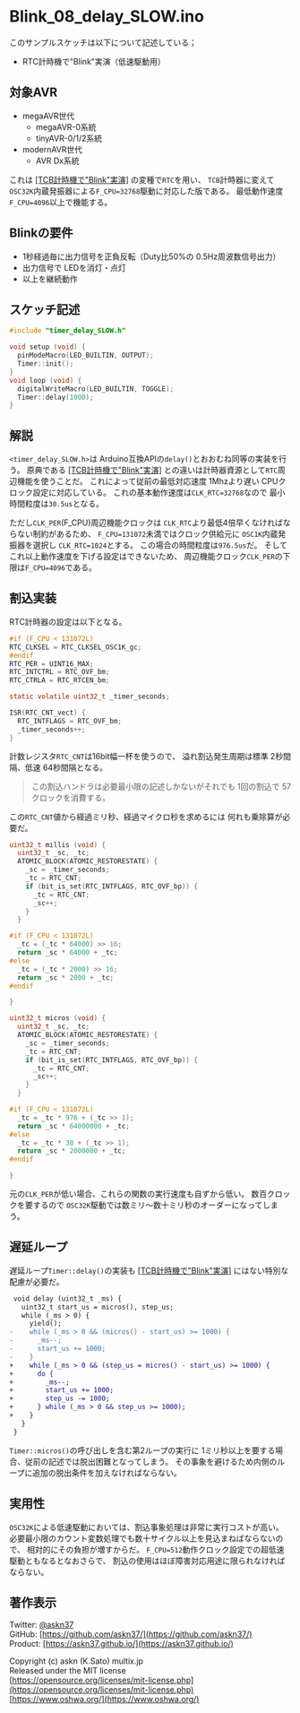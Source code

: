 # Blink_08_delay_SLOW.ino

このサンプルスケッチは以下について記述している；

- RTC計時機で"Blink"実演（低速駆動用）

## 対象AVR

- megaAVR世代
  - megaAVR-0系統
  - tinyAVR-0/1/2系統
- modernAVR世代
  - AVR Dx系統

これは
[[TCB計時機で"Blink"実演]](https://github.com/askn37/MacroMicroAPI_lib/tree/main/examples/Blink%20variations/Blink_02_delay)
の変種で`RTC`を用い、
`TCB`計時器に変えて
`OSC32K`内蔵発振器による`F_CPU=32768`駆動に対応した版である。
最低動作速度`F_CPU=4096`以上で機能する。

## Blinkの要件

- 1秒経過毎に出力信号を正負反転（Duty比50%の 0.5Hz周波数信号出力）
- 出力信号で LEDを消灯・点灯
- 以上を継続動作

## スケッチ記述

```c
#include "timer_delay_SLOW.h"

void setup (void) {
  pinModeMacro(LED_BUILTIN, OUTPUT);
  Timer::init();
}
void loop (void) {
  digitalWriteMacro(LED_BUILTIN, TOGGLE);
  Timer::delay(1000);
}
```

## 解説

`<timer_delay_SLOW.h>`は
Arduino互換APIの`delay()`とおおむね同等の実装を行う。
原典である
[[TCB計時機で"Blink"実演]](https://github.com/askn37/MacroMicroAPI_lib/tree/main/examples/Blink%20variations/Blink_02_delay)
との違いは計時器資源として`RTC`周辺機能を使うことだ。
これによって従前の最低対応速度 1Mhzより遅い CPUクロック設定に対応している。
これの基本動作速度は`CLK_RTC=32768`なので
最小時間粒度は`30.5us`となる。

ただし`CLK_PER`(F_CPU)周辺機能クロックは
`CLK_RTC`より最低4倍早くなければならない制約があるため、
`F_CPU=131072`未満ではクロック供給元に
`OSC1K`内蔵発振器を選択し
`CLK_RTC=1024`とする。
この場合の時間粒度は`976.5us`だ。
そしてこれ以上動作速度を下げる設定はできないため、
周辺機能クロック`CLK_PER`の下限は`F_CPU=4096`である。

## 割込実装

RTC計時器の設定は以下となる。

```c
#if (F_CPU < 131072L)
RTC_CLKSEL = RTC_CLKSEL_OSC1K_gc;
#endif
RTC_PER = UINT16_MAX;
RTC_INTCTRL = RTC_OVF_bm;
RTC_CTRLA = RTC_RTCEN_bm;
```

```c
static volatile uint32_t _timer_seconds;

ISR(RTC_CNT_vect) {
  RTC_INTFLAGS = RTC_OVF_bm;
  _timer_seconds++;
}
```

計数レジスタ`RTC_CNT`は16bit幅一杯を使うので、
溢れ割込発生周期は標準 2秒間隔、低速 64秒間隔となる。

> この割込ハンドラは必要最小限の記述しかないがそれでも
1回の割込で 57クロックを消費する。

この`RTC_CNT`値から経過ミリ秒、経過マイクロ秒を求めるには
何れも乗除算が必要だ。

```c
uint32_t millis (void) {
  uint32_t _sc, _tc;
  ATOMIC_BLOCK(ATOMIC_RESTORESTATE) {
    _sc = _timer_seconds;
    _tc = RTC_CNT;
    if (bit_is_set(RTC_INTFLAGS, RTC_OVF_bp)) {
      _tc = RTC_CNT;
      _sc++;
    }
  }

#if (F_CPU < 131072L)
  _tc = (_tc * 64000) >> 16;
  return _sc * 64000 + _tc;
#else
  _tc = (_tc * 2000) >> 16;
  return _sc * 2000 + _tc;
#endif

}
```

```c
uint32_t micros (void) {
  uint32_t _sc, _tc;
  ATOMIC_BLOCK(ATOMIC_RESTORESTATE) {
    _sc = _timer_seconds;
    _tc = RTC_CNT;
    if (bit_is_set(RTC_INTFLAGS, RTC_OVF_bp)) {
      _tc = RTC_CNT;
      _sc++;
    }
  }

#if (F_CPU < 131072L)
  _tc = _tc * 976 + (_tc >> 1);
  return _sc * 64000000 + _tc;
#else
  _tc = _tc * 30 + (_tc >> 1);
  return _sc * 2000000 + _tc;
#endif

}
```

元の`CLK_PER`が低い場合、これらの関数の実行速度も自ずから低い。
数百クロックを要するので
`OSC32K`駆動では数ミリ〜数十ミリ秒のオーダーになってしまう。

## 遅延ループ

遅延ループ`Timer::delay()`の実装も
[[TCB計時機で"Blink"実演]](https://github.com/askn37/MacroMicroAPI_lib/tree/main/examples/Blink%20variations/Blink_02_delay)
にはない特別な配慮が必要だ。

```diff
 void delay (uint32_t _ms) {
   uint32_t start_us = micros(), step_us;
   while (_ms > 0) {
     yield();
-    while (_ms > 0 && (micros() - start_us) >= 1000) {
-      _ms--;
-      start_us += 1000;
-    }
+    while (_ms > 0 && (step_us = micros() - start_us) >= 1000) {
+      do {
+        _ms--;
+        start_us += 1000;
+        step_us -= 1000;
+      } while (_ms > 0 && step_us >= 1000);
+    }
   }
 }
```

`Timer::micros()`の呼び出しを含む第2ループの実行に
1ミリ秒以上を要する場合、従前の記述では脱出困難となってしまう。
その事象を避けるため内側のループに追加の脱出条件を加えなければならない。

## 実用性

`OSC32K`による低速駆動においては、割込事象処理は非常に実行コストが高い。
必要最小限のカウント変数処理でも数十サイクル以上を見込まねばならないので、
相対的にその負担が増すからだ。
`F_CPU=512`動作クロック設定での超低速駆動ともなるとなおさらで、
割込の使用はほぼ障害対応用途に限られなければならない。

## 著作表示

Twitter: [@askn37](https://twitter.com/askn37) \
GitHub: [https://github.com/askn37/](https://github.com/askn37/) \
Product: [https://askn37.github.io/](https://askn37.github.io/)

Copyright (c) askn (K.Sato) multix.jp \
Released under the MIT license \
[https://opensource.org/licenses/mit-license.php](https://opensource.org/licenses/mit-license.php) \
[https://www.oshwa.org/](https://www.oshwa.org/)
